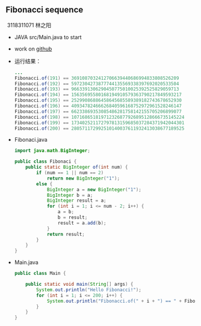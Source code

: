 ## Fibonacci sequence 

​                                                                                                                       3118311071 林之阳

- JAVA   src/Main.java  to start

- work on [github](https://github.com/lzyplayer/WebDevelopment)

- 运行结果：

  ```java
  ...
  Fibonacci.of(191) == 3691087032412706639440686994833808526209
  Fibonacci.of(192) == 5972304273877744135569338397692020533504
  Fibonacci.of(193) == 9663391306290450775010025392525829059713
  Fibonacci.of(194) == 15635695580168194910579363790217849593217
  Fibonacci.of(195) == 25299086886458645685589389182743678652930
  Fibonacci.of(196) == 40934782466626840596168752972961528246147
  Fibonacci.of(197) == 66233869353085486281758142155705206899077
  Fibonacci.of(198) == 107168651819712326877926895128666735145224
  Fibonacci.of(199) == 173402521172797813159685037284371942044301
  Fibonacci.of(200) == 280571172992510140037611932413038677189525
  ```

- Fibonaci.java

  ```java
  import java.math.BigInteger;
  
  public class Fibonaci {
      public static BigInteger of(int num) {
          if (num == 1 || num == 2)
              return new BigInteger("1");
          else {
              BigInteger a = new BigInteger("1");
              BigInteger b = a;
              BigInteger result = a;
              for (int i = 1; i <= num - 2; i++) {
                  a = b;
                  b = result;
                  result = a.add(b);
              }
              return result;
          }
      }
  }
  
  ```

- Main.java

  ```java
  public class Main {
  
      public static void main(String[] args) {
          System.out.println("Hello Fibonacci!");
          for (int i = 1; i <= 200; i++) {
              System.out.println("Fibonacci.of(" + i + ") == " + Fibonaci.of(i).toString());
          }
      }
  }
  
  ```

  

